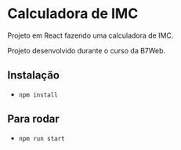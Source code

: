# Calculadora de IMC
Projeto em React fazendo uma calculadora de IMC.

Projeto desenvolvido durante o curso da B7Web.

## Instalação
- `npm install`

## Para rodar
- `npm run start`